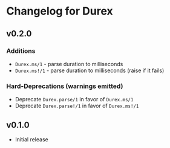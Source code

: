 # Changelog for Durex

## v0.2.0

### Additions

* `Durex.ms/1` - parse duration to milliseconds
* `Durex.ms!/1` - parse duration to milliseconds (raise if it fails)


### Hard-Deprecations (warnings emitted)

* Deprecate `Durex.parse/1` in favor of `Durex.ms/1`
* Deprecate `Durex.parse!/1` in favor of `Durex.ms!/1`


## v0.1.0

* Initial release